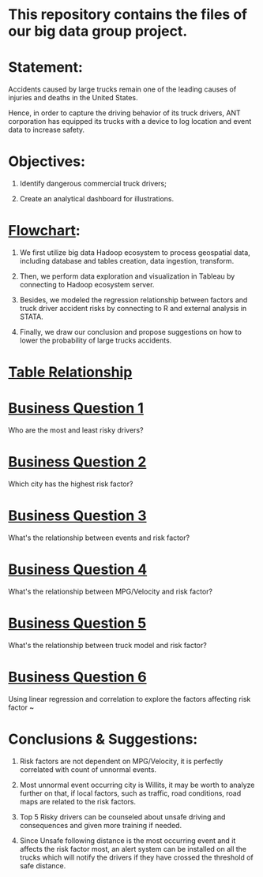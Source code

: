 # This repository contains the files of our big data group project. 

# Statement: 
Accidents caused by large trucks remain one of the leading causes of injuries and deaths in the United States.

Hence, in order to capture the driving behavior of its truck drivers, ANT corporation has equipped its trucks with a device to log location and event data to increase safety. 

# Objectives: 

1) Identify dangerous commercial truck drivers; 

2) Create an analytical dashboard for illustrations.

# [Flowchart](https://MinShiMia.github.io/Big-Data-Project/BigDataProjectFlowchart.png): 

1) We first utilize big data Hadoop ecosystem to process geospatial data, including database and tables creation, data ingestion, transform.

2) Then, we perform data exploration and visualization in Tableau by connecting to Hadoop ecosystem server.

3) Besides, we modeled the regression relationship between factors and truck driver accident risks by connecting to R and external analysis in STATA.

4) Finally, we draw our conclusion and propose suggestions on how to lower the probability of large trucks accidents.


# [Table Relationship](https://MinShiMia.github.io/assets/BigDataProjectTableRelationship.png)

# [Business Question 1](https://MinShiMia.github.io/Big-Data-Project/BigDataProjectQuestion1.png)
Who are the most and least risky drivers?

# [Business Question 2](https://MinShiMia.github.io/Big-Data-Project/BigDataProjectQuestion2.png)
Which city has the highest risk factor?

# [Business Question 3](https://MinShiMia.github.io/Big-Data-Project/BigDataProjectQuestion3.png)
What's the relationship between events and risk factor?

# [Business Question 4](https://MinShiMia.github.io/Big-Data-Project/BigDataProjectQuestion4.png)
What's the relationship between MPG/Velocity and risk factor?

# [Business Question 5](https://MinShiMia.github.io/Big-Data-Project/BigDataProjectQuestion5.png)
What's the relationship between truck model and risk factor?

# [Business Question 6](https://MinShiMia.github.io/Big-Data-Project/BigDataProjectQuestion6.png)
Using linear regression and correlation to explore the factors affecting risk factor ~

# Conclusions & Suggestions:
1) Risk factors are not dependent on MPG/Velocity, it is perfectly correlated with count of unnormal events.

2) Most unnormal event occurring city is Willits, it may be worth to analyze further on that, if local factors, such as traffic, road conditions, road maps are related to the risk factors. 

3) Top 5 Risky drivers can be counseled about unsafe driving and consequences and given more training if needed. 

4) Since Unsafe following distance is the most occurring event and it affects the risk factor most, an alert system can be installed on all the trucks which will notify the drivers if they have crossed the threshold of safe distance. 





